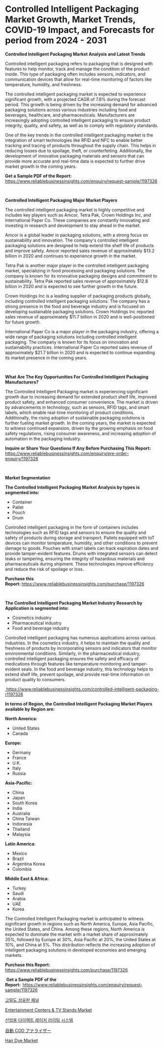 <p><h1>Controlled Intelligent Packaging Market Growth, Market Trends, COVID-19 Impact, and Forecasts for period from 2024 - 2031</h1></p><p><strong>Controlled Intelligent Packaging Market Analysis and Latest Trends</strong></p>
<p><p>Controlled intelligent packaging refers to packaging that is designed with features to help monitor, track and manage the condition of the product inside. This type of packaging often includes sensors, indicators, and communication devices that allow for real-time monitoring of factors like temperature, humidity, and freshness.</p><p>The controlled intelligent packaging market is expected to experience significant growth, with a projected CAGR of 7.8% during the forecast period. This growth is being driven by the increasing demand for advanced packaging solutions across various industries including food and beverages, healthcare, and pharmaceuticals. Manufacturers are increasingly adopting controlled intelligent packaging to ensure product integrity, quality, and safety, as well as to comply with regulatory standards.</p><p>One of the key trends in the controlled intelligent packaging market is the integration of smart technologies like RFID and NFC to enable better tracking and tracing of products throughout the supply chain. This helps in reducing losses due to spoilage, theft, or counterfeiting. Additionally, the development of innovative packaging materials and sensors that can provide more accurate and real-time data is expected to further drive market growth in the coming years.</p></p>
<p><strong>Get a Sample PDF of the Report:&nbsp;</strong> <a href="https://www.reliablebusinessinsights.com/enquiry/request-sample/1197326">https://www.reliablebusinessinsights.com/enquiry/request-sample/1197326</a></p>
<p>&nbsp;</p>
<p><strong>Controlled Intelligent Packaging Major Market Players</strong></p>
<p><p>The controlled intelligent packaging market is highly competitive and includes key players such as Amcor, Tetra Pak, Crown Holdings Inc, and International Paper Co. These companies are constantly innovating and investing in research and development to stay ahead in the market. </p><p>Amcor is a global leader in packaging solutions, with a strong focus on sustainability and innovation. The company's controlled intelligent packaging solutions are designed to help extend the shelf life of products and improve safety. Amcor reported sales revenue of approximately $13.2 billion in 2020 and continues to experience growth in the market.</p><p>Tetra Pak is another major player in the controlled intelligent packaging market, specializing in food processing and packaging solutions. The company is known for its innovative packaging designs and commitment to sustainability. Tetra Pak reported sales revenue of approximately $12.8 billion in 2020 and is expected to see further growth in the future.</p><p>Crown Holdings Inc is a leading supplier of packaging products globally, including controlled intelligent packaging solutions. The company has a strong presence in the food and beverage industry and is focused on developing sustainable packaging solutions. Crown Holdings Inc reported sales revenue of approximately $11.7 billion in 2020 and is well-positioned for future growth.</p><p>International Paper Co is a major player in the packaging industry, offering a wide range of packaging solutions including controlled intelligent packaging. The company is known for its focus on innovation and sustainability practices. International Paper Co reported sales revenue of approximately $21.7 billion in 2020 and is expected to continue expanding its market presence in the coming years.</p></p>
<p>&nbsp;</p>
<p><strong>What Are The Key Opportunities For Controlled Intelligent Packaging Manufacturers?</strong></p>
<p><p>The Controlled Intelligent Packaging market is experiencing significant growth due to increasing demand for extended product shelf life, improved product safety, and enhanced consumer convenience. The market is driven by advancements in technology, such as sensors, RFID tags, and smart labels, which enable real-time monitoring of product conditions. Additionally, the rising adoption of sustainable packaging solutions is further fueling market growth. In the coming years, the market is expected to witness continued expansion, driven by the growing emphasis on food safety regulations, rising consumer awareness, and increasing adoption of automation in the packaging industry.</p></p>
<p><strong>Inquire or Share Your Questions If Any Before Purchasing This Report:</strong> <a href="https://www.reliablebusinessinsights.com/enquiry/pre-order-enquiry/1197326">https://www.reliablebusinessinsights.com/enquiry/pre-order-enquiry/1197326</a></p>
<p>&nbsp;</p>
<p><strong>Market Segmentation</strong></p>
<p><strong>The Controlled Intelligent Packaging Market Analysis by types is segmented into:</strong></p>
<p><ul><li>Container</li><li>Pallet</li><li>Pouch</li><li>Drum</li></ul></p>
<p><p>Controlled intelligent packaging in the form of containers includes technologies such as RFID tags and sensors to ensure the quality and safety of products during storage and transport. Pallets equipped with IoT devices can monitor temperature, humidity, and other conditions to prevent damage to goods. Pouches with smart labels can track expiration dates and provide tamper-evident features. Drums with integrated sensors can detect leaks or tampering, ensuring the integrity of hazardous materials and pharmaceuticals during shipment. These technologies improve efficiency and reduce the risk of spoilage or loss.</p></p>
<p><strong>Purchase this Report:&nbsp;</strong><a href="https://www.reliablebusinessinsights.com/purchase/1197326">https://www.reliablebusinessinsights.com/purchase/1197326</a></p>
<p>&nbsp;</p>
<p><strong>The Controlled Intelligent Packaging Market Industry Research by Application is segmented into:</strong></p>
<p><ul><li>Cosmetics industry</li><li>Pharmaceutical industry</li><li>Food and beverage industry</li></ul></p>
<p><p>Controlled intelligent packaging has numerous applications across various industries. In the cosmetics industry, it helps to maintain the quality and freshness of products by incorporating sensors and indicators that monitor environmental conditions. Similarly, in the pharmaceutical industry, controlled intelligent packaging ensures the safety and efficacy of medications through features like temperature monitoring and tamper-evident seals. In the food and beverage industry, this technology helps to extend shelf life, prevent spoilage, and provide real-time information on product quality to consumers.</p></p>
<p><a href="https://www.reliablebusinessinsights.com/controlled-intelligent-packaging-r1197326">&nbsp;https://www.reliablebusinessinsights.com/controlled-intelligent-packaging-r1197326</a></p>
<p><strong>In terms of Region, the Controlled Intelligent Packaging Market Players available by Region are:</strong></p>
<p>
    <p> <strong> North America: </strong>
        <ul>
            <li>United States</li>
            <li>Canada</li>
        </ul>
        </p> 
    <p> <strong> Europe: </strong>
        <ul>
            <li>Germany</li>
            <li>France</li>
            <li>U.K.</li>
            <li>Italy</li>
            <li>Russia</li>
        </ul>
        </p> 
    <p> <strong> Asia-Pacific: </strong>
        <ul>
            <li>China</li>
            <li>Japan</li>
            <li>South Korea</li>
            <li>India</li>
            <li>Australia</li>
            <li>China Taiwan</li>
            <li>Indonesia</li>
            <li>Thailand</li>
            <li>Malaysia</li>
        </ul>
        </p> 
    <p> <strong> Latin America: </strong>
        <ul>
            <li>Mexico</li>
            <li>Brazil</li>
            <li>Argentina Korea</li>
            <li>Colombia</li>
        </ul>
        </p> 
    <p> <strong> Middle East & Africa: </strong>
        <ul>
            <li>Turkey</li>
            <li>Saudi</li>
            <li>Arabia</li>
            <li>UAE</li>
            <li>Korea</li>
        </ul>
    </p>
    </p>
<p><p>The Controlled Intelligent Packaging market is anticipated to witness significant growth in regions such as North America, Europe, Asia Pacific, the United States, and China. Among these regions, North America is expected to dominate the market with a market share of approximately 35%, followed by Europe at 30%, Asia Pacific at 20%, the United States at 10%, and China at 5%. This distribution reflects the increasing adoption of intelligent packaging solutions in developed economies and emerging markets.</p></p>
<p><strong>Purchase this Report: </strong><a href="https://www.reliablebusinessinsights.com/purchase/1197326">https://www.reliablebusinessinsights.com/purchase/1197326</a></p>
<p>&nbsp;<strong>Get a Sample PDF of the Report:&nbsp;&nbsp;</strong><a href="https://www.reliablebusinessinsights.com/enquiry/request-sample/1197326">https://www.reliablebusinessinsights.com/enquiry/request-sample/1197326</a></p>
<p><strong></strong></p>
<p><p><a href="https://github.com/dollarearner151/Market-Research-Report-List-1/blob/main/9544748153559.md">고밀도 섬유판 패널</a></p><p><a href="https://github.com/anwarsahrul281/Market-Research-Report-List-1/blob/main/entertainment-centers-tv-stands-market.md">Entertainment Centers & TV Stands Market</a></p><p><a href="https://github.com/Gregost89076vddcv/Market-Research-Report-List-1/blob/main/8604769153558.md">산업용 다이렉트 레이저 라이팅 시스템</a></p><p><a href="https://github.com/CarlieShields/Market-Research-Report-List-1/blob/main/6914313145365.md">自動 COD アナライザー</a></p><p><a href="https://github.com/qdaxyrhp12/Market-Research-Report-List-1/blob/main/hair-dye-market.md">Hair Dye Market</a></p></p>